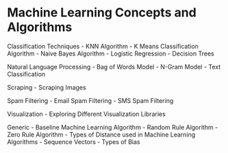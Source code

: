 # Machine Learning Concepts and Algorithms

Classification Techniques
    - KNN Algorithm
    - K Means Classification Algorithm 
    - Naive Bayes Algorithm 
    - Logistic Regression
    - Decision Trees

Natural Language Processing 
    - Bag of Words Model 
    - N-Gram Model
    - Text Classification 

Scraping 
    - Scraping Images

Spam Filtering
    - Email Spam Filtering 
    - SMS Spam Filtering 

Visualization
    - Exploring Different Visualization Libraries

Generic
    - Baseline Machine Learning Algorithm
        - Random Rule Algorithm 
        - Zero Rule Algorithm
    - Types of Distance used in Machine Learning Algorithms 
    - Sequence Vectors 
    - Types of Bias



